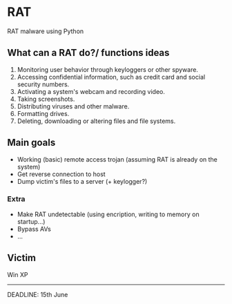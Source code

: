 # RAT
RAT malware using Python

## What can a RAT do?/ functions ideas
1) Monitoring user behavior through keyloggers or other spyware.
2) Accessing confidential information, such as credit card and social security numbers.
3) Activating a system's webcam and recording video.
4) Taking screenshots.
5) Distributing viruses and other malware.
6) Formatting drives.
7) Deleting, downloading or altering files and file systems.

## Main goals

- Working (basic) remote access trojan (assuming RAT is already on the system)
- Get reverse connection to host
- Dump victim's files to a server (+ keylogger?)

### Extra

- Make RAT undetectable (using encription, writing to memory on startup...) 
- Bypass AVs
- ...

## Victim
Win XP

<hr>

DEADLINE: 15th June
